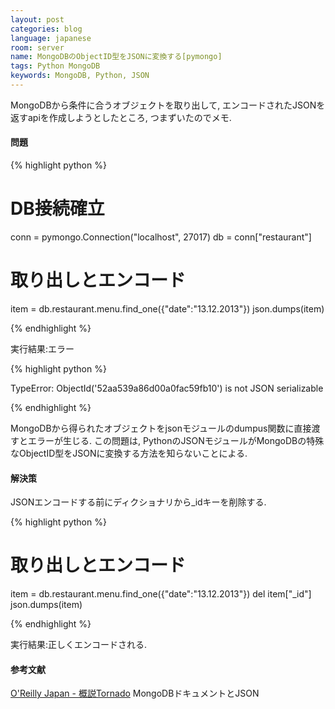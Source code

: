 ```yaml
---
layout: post
categories: blog
language: japanese
room: server
name: MongoDBのObjectID型をJSONに変換する[pymongo]
tags: Python MongoDB
keywords: MongoDB, Python, JSON
---
```


MongoDBから条件に合うオブジェクトを取り出して, エンコードされたJSONを返すapiを作成しようとしたところ, つまずいたのでメモ.

#### 問題

{% highlight python %}

# DB接続確立
conn = pymongo.Connection("localhost", 27017)
db = conn["restaurant"]

# 取り出しとエンコード
item = db.restaurant.menu.find_one({"date":"13.12.2013"})
json.dumps(item)

{% endhighlight %}

実行結果:エラー

{% highlight python %}

TypeError: ObjectId('52aa539a86d00a0fac59fb10') is not JSON serializable

{% endhighlight %}

MongoDBから得られたオブジェクトをjsonモジュールのdumpus関数に直接渡すとエラーが生じる.
この問題は, PythonのJSONモジュールがMongoDBの特殊なObjectID型をJSONに変換する方法を知らないことによる.

#### 解決策

JSONエンコードする前にディクショナリから_idキーを削除する.

{% highlight python %}

# 取り出しとエンコード
item = db.restaurant.menu.find_one({"date":"13.12.2013"})
del item["_id"]
json.dumps(item)

{% endhighlight %}

実行結果:正しくエンコードされる.

#### 参考文献

[O'Reilly Japan - 概説Tornado](http://www.oreilly.co.jp/books/9784873115764/) MongoDBドキュメントとJSON
